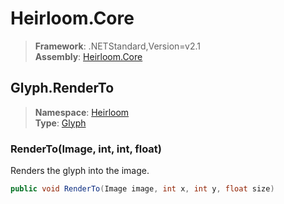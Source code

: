 # Heirloom.Core

> **Framework**: .NETStandard,Version=v2.1  
> **Assembly**: [Heirloom.Core][0]  

## Glyph.RenderTo

> **Namespace**: [Heirloom][0]  
> **Type**: [Glyph][1]  

### RenderTo(Image, int, int, float)

Renders the glyph into the image.

```cs
public void RenderTo(Image image, int x, int y, float size)
```

[0]: ../../../Heirloom.Core.md
[1]: ../Glyph.md
